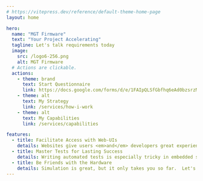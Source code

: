 ```yaml
---
# https://vitepress.dev/reference/default-theme-home-page
layout: home

hero:
  name: "MGT Firmware"
  text: "Your Project Accelerating"
  tagline: Let's talk requirements today
  image:
    src: /logo6-256.png
    alt: MGT Firmware
  # Actions are clickable. 
  actions:
    - theme: brand
      text: Start Questionnaire
      link: https://docs.google.com/forms/d/e/1FAIpQLSfGbfhq6eAd0bzsrzMBbh4z6RK9Bkmv9Tg9Ms9ixGj1nRGZTA/viewform?usp=header
    - theme: alt
      text: My Strategy
      link: /services/how-i-work
    - theme: alt
      text: My Capabilities
      link: /services/capabilities

features:
  - title: Facilitate Access with Web-UIs
    details: Websites give users <em>and</em> developers great experiences.  Let's build interfaces there, and serve our early users better.
  - title: Master Tests for Lasting Success
    details: Writing automated tests is especially tricky in embedded systems - there are pitfalls that can make tests more cost than benefit.  A focus on testable architectures is the secret sauce.
  - title: Be Friends with the Hardware
    details: Simulation is great, but it only takes you so far.  Let's go boldly into hardware testing with robust protections and data-capture tools.
---
```


